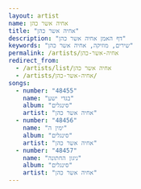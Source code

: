 ```yaml
---
layout: artist
name: אחיה אשר כהן
title: "אחיה אשר כהן"
description: "דף האמן אחיה אשר כהן"
keywords: "שירים, מוזיקה, אחיה אשר כהן"
permalink: /artists/אחיה-אשר-כהן
redirect_from:
  - /artists/list/אחיה אשר כהן
  - /artists/אחיה-אשר-כהן/
songs:
  - number: "48455"
    name: "בגדי ישע"
    album: "סינגלים"
    artist: "אחיה אשר כהן"
  - number: "48456"
    name: "ימין ה"
    album: "סינגלים"
    artist: "אחיה אשר כהן"
  - number: "48457"
    name: "ניגון החתונה"
    album: "סינגלים"
    artist: "אחיה אשר כהן"
---
```

